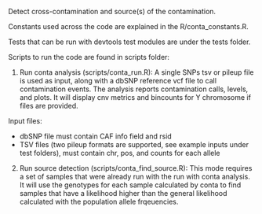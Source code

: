 Detect cross-contamination and source(s) of the contamination.

Constants used across the code are explained in the R/conta_constants.R.

Tests that can be run with devtools test modules are under the tests folder.

Scripts to run the code are found in scripts folder:
1) Run conta analysis (scripts/conta_run.R):
A single SNPs tsv or pileup file is used as input, along with a dbSNP reference
vcf file to call contamination events. The analysis reports contamination calls,
levels, and plots. It will display cnv metrics and bincounts for Y chromosome
if files are provided.

Input files:
- dbSNP file must contain CAF info field and rsid
- TSV files (two pileup formats are supported, see example inputs under test
folders), must contain chr, pos, and counts for each allele

2) Run source detection (scripts/conta_find_source.R):
This mode requires a set of samples that were already run with the run with
conta analysis. It will use the genotypes for each sample calculated by conta
to find samples that have a likelihood higher than the general likelihood
calculated with the population allele frqeuencies.
